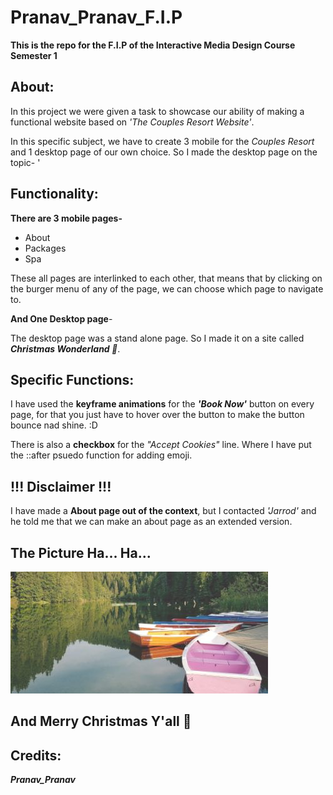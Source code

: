 # Pranav_Pranav_F.I.P

__This is the repo for the F.I.P of the Interactive Media Design Course Semester 1__

## About:

In this project we were given a task to showcase our ability of making a functional website based on _'The Couples Resort Website'_.

In this specific subject, we have to create 3 mobile for the _Couples Resort_ and 1 desktop page of our own choice. So I made the desktop page on the topic- '

## Functionality:

__There are 3 mobile pages-__

   - About
   - Packages
   - Spa 

   These all pages are interlinked to each other, that means that by clicking on the burger menu of any of the page, we can choose which page to navigate to.

__And One Desktop page__-

The desktop page was a stand alone page. So I made it on a site called ___Christmas Wonderland 🎄___.

## Specific Functions:

I have used the __keyframe animations__ for the ___'Book Now'___ button on every page, for that you just have to hover over the button to make the button bounce nad shine. :D

There is also a __checkbox__ for the _"Accept Cookies"_ line. Where I have put the ::after psuedo function for adding emoji.

## !!! Disclaimer !!!

I have made a __About page out of the context__, but I contacted _'Jarrod'_ and he told me that we can make an about page as an extended version.

## The Picture Ha... Ha...
![List Importance](images/about-us-hero.jpg)

## And Merry Christmas Y'all 🎄

## Credits:

___Pranav_Pranav___


